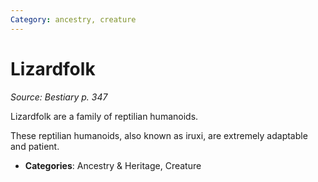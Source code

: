 ```yaml
---
Category: ancestry, creature
---
```

# Lizardfolk  
*Source: Bestiary p. 347*  

Lizardfolk are a family of reptilian humanoids.

These reptilian humanoids, also known as iruxi, are extremely adaptable and patient.

- **Categories**: Ancestry & Heritage, Creature
